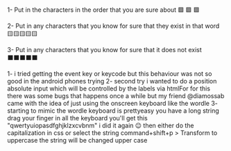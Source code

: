 1- Put in the characters in the order that you are sure about
🟩 🟩 🟩

2- Put in any characters that you know for sure that they exist in that word
🟨🟨🟨🟨🟨

3- Put in any characters that you know for sure that it does not exist
⬛⬛⬛⬛⬛

1- i tried getting the event key or keycode but this behaviour was not so good in the android phones trying
2- second try i wanted to do a position absolute input which will be controlled by the labels via htmlFor for this there was some bugs that happens once a while but my friend @diamossab came with the idea of just using the onscreen keyboard like the wordle
3- starting to mimic the wordle keyboard is prettyeasy you have a long string drag your finger in all the keyboard you'll get this "qwertyuiopasdfghjklzxcvbnm" i did it again 😉 then either do the capitalization in css or select the string command+shift+p > Transform to uppercase the string will be changed upper case
